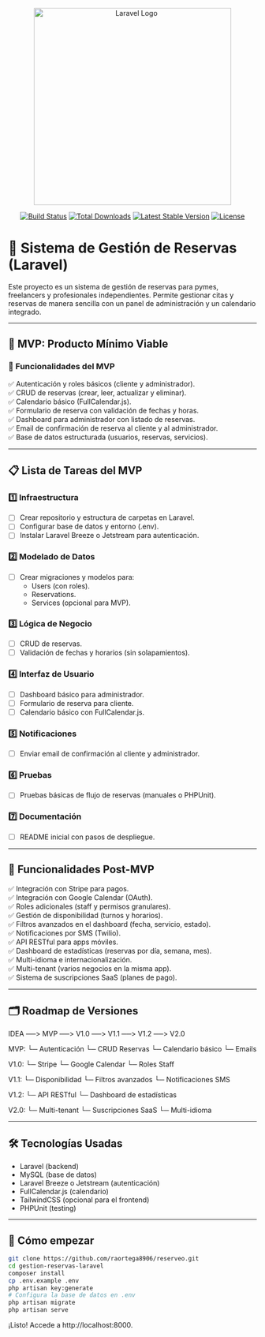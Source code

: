 <p align="center"><a href="https://laravel.com" target="_blank"><img src="https://raw.githubusercontent.com/laravel/art/master/logo-lockup/5%20SVG/2%20CMYK/1%20Full%20Color/laravel-logolockup-cmyk-red.svg" width="400" alt="Laravel Logo"></a></p>

<p align="center">
<a href="https://github.com/laravel/framework/actions"><img src="https://github.com/laravel/framework/workflows/tests/badge.svg" alt="Build Status"></a>
<a href="https://packagist.org/packages/laravel/framework"><img src="https://img.shields.io/packagist/dt/laravel/framework" alt="Total Downloads"></a>
<a href="https://packagist.org/packages/laravel/framework"><img src="https://img.shields.io/packagist/v/laravel/framework" alt="Latest Stable Version"></a>
<a href="https://packagist.org/packages/laravel/framework"><img src="https://img.shields.io/packagist/l/laravel/framework" alt="License"></a>
</p>

# 📅 Sistema de Gestión de Reservas (Laravel)

Este proyecto es un sistema de gestión de reservas para pymes, freelancers y profesionales independientes. Permite gestionar citas y reservas de manera sencilla con un panel de administración y un calendario integrado.

---

## 🚀 MVP: Producto Mínimo Viable

### 🎯 Funcionalidades del MVP

✅ Autenticación y roles básicos (cliente y administrador).  
✅ CRUD de reservas (crear, leer, actualizar y eliminar).  
✅ Calendario básico (FullCalendar.js).  
✅ Formulario de reserva con validación de fechas y horas.  
✅ Dashboard para administrador con listado de reservas.  
✅ Email de confirmación de reserva al cliente y al administrador.  
✅ Base de datos estructurada (usuarios, reservas, servicios).

---

## 📋 Lista de Tareas del MVP

### 1️⃣ Infraestructura
- [ ] Crear repositorio y estructura de carpetas en Laravel.
- [ ] Configurar base de datos y entorno (.env).
- [ ] Instalar Laravel Breeze o Jetstream para autenticación.

### 2️⃣ Modelado de Datos
- [ ] Crear migraciones y modelos para:
  - Users (con roles).
  - Reservations.
  - Services (opcional para MVP).

### 3️⃣ Lógica de Negocio
- [ ] CRUD de reservas.
- [ ] Validación de fechas y horarios (sin solapamientos).

### 4️⃣ Interfaz de Usuario
- [ ] Dashboard básico para administrador.
- [ ] Formulario de reserva para cliente.
- [ ] Calendario básico con FullCalendar.js.

### 5️⃣ Notificaciones
- [ ] Enviar email de confirmación al cliente y administrador.

### 6️⃣ Pruebas
- [ ] Pruebas básicas de flujo de reservas (manuales o PHPUnit).

### 7️⃣ Documentación
- [ ] README inicial con pasos de despliegue.

---

## 🌱 Funcionalidades Post-MVP

✅ Integración con Stripe para pagos.  
✅ Integración con Google Calendar (OAuth).  
✅ Roles adicionales (staff y permisos granulares).  
✅ Gestión de disponibilidad (turnos y horarios).  
✅ Filtros avanzados en el dashboard (fecha, servicio, estado).  
✅ Notificaciones por SMS (Twilio).  
✅ API RESTful para apps móviles.  
✅ Dashboard de estadísticas (reservas por día, semana, mes).  
✅ Multi-idioma e internacionalización.  
✅ Multi-tenant (varios negocios en la misma app).  
✅ Sistema de suscripciones SaaS (planes de pago).

---

## 🗂️ Roadmap de Versiones

IDEA ──> MVP ──> V1.0 ──> V1.1 ──> V1.2 ──> V2.0

MVP:
  └─ Autenticación
  └─ CRUD Reservas
  └─ Calendario básico
  └─ Emails

V1.0:
  └─ Stripe
  └─ Google Calendar
  └─ Roles Staff

V1.1:
  └─ Disponibilidad
  └─ Filtros avanzados
  └─ Notificaciones SMS

V1.2:
  └─ API RESTful
  └─ Dashboard de estadísticas

V2.0:
  └─ Multi-tenant
  └─ Suscripciones SaaS
  └─ Multi-idioma

---

## 🛠️ Tecnologías Usadas

- Laravel (backend)
- MySQL (base de datos)
- Laravel Breeze o Jetstream (autenticación)
- FullCalendar.js (calendario)
- TailwindCSS (opcional para el frontend)
- PHPUnit (testing)

---

## 🚀 Cómo empezar

```bash
git clone https://github.com/raortega8906/reserveo.git
cd gestion-reservas-laravel
composer install
cp .env.example .env
php artisan key:generate
# Configura la base de datos en .env
php artisan migrate
php artisan serve
```
¡Listo! Accede a http://localhost:8000.
